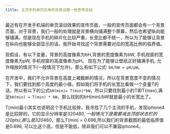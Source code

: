 ```yaml
---
title: 主流手机单页应用的背景设置一些思考总结
---
```

最近有在开发手机端的单页滚动效果的宣传页面，一般的宣传页面都会有一个背景页面，对于背景，我们一般的处理就是背景横向铺满整个屏幕，然后也希望纵向能够铺满，但是现在手机的碎片化比较严重，长宽比都不统一，所以为了能够让背景在纵向也能够全部显示的话，我开始寻找这个背景需要对应的宽高比例的临界值。

现假设，有以下变量，背景的高度像素为bH,背景的宽度像素为bW, 手机视窗的宽度像素为pW, 手机视窗的高度像素为pH。
现在为了能够让壁纸正好铺满手机, 允许缩放的情况下(一般情况下允许)，那么有如下公式: `bH/bW = pH/pW`。

在开发中，我们不允许背景在高度上被截断的情况，所以在背景宽度不变的情况下，我们要找到那个高度的最小值，假如我们将手机的长宽比看做一个变量T的话，所以有以下的公式`bH(min)= T(min)*bW`，所以只要找到最小的T即T(max),满足`bH(min) = T(min) * bW`，那么找到的bH(min)/bW就是最小的长宽比了。

T(min)最小其实也说明这个手机比较胖，我寻找了几个主流的手机，发现iphone4是比较胖的，它的显示分辨率是320*480, 一般情况下是需要减去顶部状态栏的(20pts),那么是320*460，那么T(min) = 0.696,所以我们的背景截图的最低临界值是0.696, 可以比这个高，但是不能低，除非我们可以不兼容iphone4。
